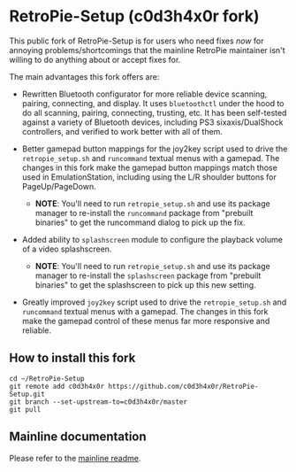 RetroPie-Setup (c0d3h4x0r fork)
===============================
This public fork of RetroPie-Setup is for users who need fixes *now* for annoying problems/shortcomings that the mainline RetroPie maintainer isn't willing to do anything about or accept fixes for.

The main advantages this fork offers are:

* Rewritten Bluetooth configurator for more reliable device scanning, pairing, connecting, and display.  It uses `bluetoothctl` under the hood to do all scanning, pairing, connecting, trusting, etc.  It has been self-tested against a variety of Bluetooth devices, including PS3 sixaxis/DualShock controllers, and verified to work better with all of them.

* Better gamepad button mappings for the joy2key script used to drive the `retropie_setup.sh` and `runcommand` textual menus with a gamepad.  The changes in this fork make the gamepad button mappings match those used in EmulationStation, including using the L/R shoulder buttons for PageUp/PageDown.
  * **NOTE**: You'll need to run `retropie_setup.sh` and use its package manager to re-install the `runcommand` package from "prebuilt binaries" to get the runcommand dialog to pick up the fix.

* Added ability to `splashscreen` module to configure the playback volume of a video splashscreen.
  * **NOTE**: You'll need to run `retropie_setup.sh` and use its package manager to re-install the `splashscreen` package from "prebuilt binaries" to get the splashscreen to pick up this new setting.

* Greatly improved `joy2key` script used to drive the `retropie_setup.sh` and `runcommand` textual menus with a gamepad.  The changes in this fork make the gamepad control of these menus far more responsive and reliable.

How to install this fork
------------------------
```shell
cd ~/RetroPie-Setup
git remote add c0d3h4x0r https://github.com/c0d3h4x0r/RetroPie-Setup.git
git branch --set-upstream-to=c0d3h4x0r/master
git pull
```

Mainline documentation
----------------------
Please refer to the [mainline readme](https://githubcom/RetroPie/RetroPie-Setup.git).
